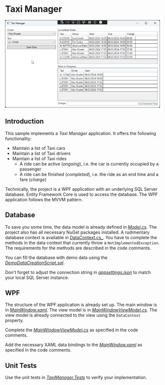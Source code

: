 # Taxi Manager

![Screenshot](./screenshot.png)

## Introduction

This sample implements a _Taxi Manager_ application. It offers the following functionality:

* Maintain a list of Taxi cars
* Maintain a list of Taxi drivers
* Maintain a list of Taxi rides
    * A ride can be active (_ongoing_), i.e. the car is currently occupied by a passenger
    * A ride can be finished (_completed_), i.e. the ride as an end time and a fare (_charge_)

Technically, the project is a WPF application with an underlying SQL Server database. Entity Framework Core is used to access the database. The WPF application follows the MVVM pattern.

## Database

To save you some time, the data model is already defined in [_Model.cs_](./Starter/TaxiManager/Data/Model.cs). The project also has all necessary NuGet packages installed. A rudimentary database context is available in [DataContext.cs_](./Starter/Data/DataContext.cs). You have to complete the methods in the data context that currently throw a `NotImplementedException`. The requirements for the methods are described in the code comments.

You can fill the database with demo data using the [_DemoDataCreationScript.sql_](./DemoDataCreationScript.sql).

Don't forget to adjust the connection string in [_appsettings.json_](./Starter/TaxiManager/appsettings.json) to match your local SQL Server instance.

## WPF

The structure of the WPF application is already set up. The main window is in [_MainWindow.xaml_](./Starter/TaxiManager/MainWindow.xaml). The view model is in [_MainWindowViewModel.cs_](./Starter/TaxiManager/MainWindowViewModel.cs). The view model is already connected to the view using the `DataContext` property.

Complete the [_MainWindowViewModel.cs_](./Starter/TaxiManager/MainWindowViewModel.cs) as specified in the code comments.

Add the necessary XAML data bindings to the [_MainWindow.xaml_](./Starter/TaxiManager/MainWindow.xaml) as specified in the code comments.

## Unit Tests

Use the unit tests in [_TaxiManager.Tests_](./Starter/TaxiManager.Tests/) to verify your implementation.
